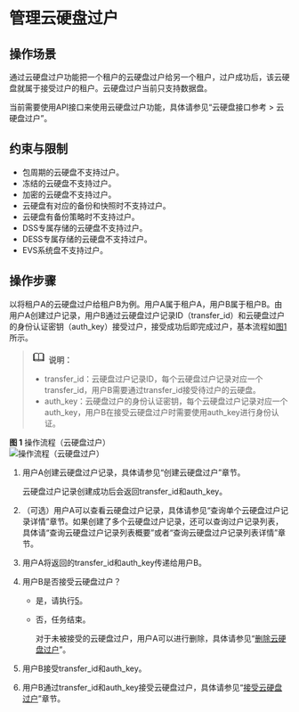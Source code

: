 # 管理云硬盘过户<a name="evs_01_0042"></a>

## 操作场景<a name="section2078706916510"></a>

通过云硬盘过户功能把一个租户的云硬盘过户给另一个租户，过户成功后，该云硬盘就属于接受过户的租户。云硬盘过户当前只支持数据盘。

当前需要使用API接口来使用云硬盘过户功能，具体请参见“云硬盘接口参考 \> 云硬盘过户”。

## 约束与限制<a name="section3505785917301"></a>

-   包周期的云硬盘不支持过户。
-   冻结的云硬盘不支持过户。
-   加密的云硬盘不支持过户。
-   云硬盘有对应的备份和快照时不支持过户。
-   云硬盘有备份策略时不支持过户。
-   DSS专属存储的云硬盘不支持过户。
-   DESS专属存储的云硬盘不支持过户。
-   EVS系统盘不支持过户。

## 操作步骤<a name="section4128178173158"></a>

以将租户A的云硬盘过户给租户B为例。用户A属于租户A，用户B属于租户B。由用户A创建过户记录，用户B通过云硬盘过户记录ID（transfer\_id）和云硬盘过户的身份认证密钥（auth\_key）接受过户，接受成功后即完成过户，基本流程如[图1](#fig327011712137)所示。

>![](public_sys-resources/icon-note.gif) **说明：**   
>-   transfer\_id：云硬盘过户记录ID，每个云硬盘过户记录对应一个transfer\_id，用户B需要通过transfer\_id接受待过户的云硬盘。  
>-   auth\_key：云硬盘过户的身份认证密钥，每个云硬盘过户记录对应一个auth\_key，用户B在接受云硬盘过户时需要使用auth\_key进行身份认证。  

**图 1**  操作流程（云硬盘过户）<a name="fig327011712137"></a>  
![](figures/操作流程（云硬盘过户）.png "操作流程（云硬盘过户）")

1.  用户A创建云硬盘过户记录，具体请参见“创建云硬盘过户”章节。

    云硬盘过户记录创建成功后会返回transfer\_id和auth\_key。

2.  （可选）用户A可以查看云硬盘过户记录，具体请参见“查询单个云硬盘过户记录详情”章节。如果创建了多个云硬盘过户记录，还可以查询过户记录列表，具体请“查询云硬盘过户记录列表概要”或者“查询云硬盘过户记录列表详情”章节。
3.  用户A将返回的transfer\_id和auth\_key传递给用户B。
4.  用户B是否接受云硬盘过户？
    -   是，请执行[5](#li61046537173317)。
    -   否，任务结束。

        对于未被接受的云硬盘过户，用户A可以进行删除，具体请参见“[删除云硬盘过户](https://support.huaweicloud.com/api-evs/evs_04_3071.html)”。

5.  <a name="li61046537173317"></a>用户B接受transfer\_id和auth\_key。
6.  用户B通过transfer\_id和auth\_key接受云硬盘过户，具体请参见“[接受云硬盘过户](https://support.huaweicloud.com/api-evs/evs_04_3070.html)”章节。

